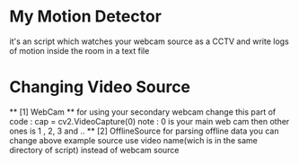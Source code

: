 # My Motion Detector

it's an script which watches your webcam source as a CCTV and write logs of motion inside the room in a text file 

# Changing Video Source
** [1] WebCam ** 
for using your secondary webcam 
change this part of code : 
cap = cv2.VideoCapture(0) 
note : 0 is your main web cam then other ones is 1 , 2, 3 and ..
** [2] OfflineSource 
for parsing offline data you can change above example source 
use video name(wich is in the same directory of script) instead of webcam source


